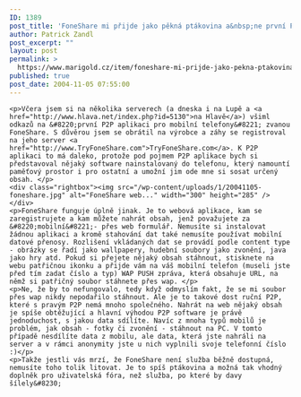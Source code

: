 ```yaml
---
ID: 1389
post_title: 'FoneShare mi přijde jako pěkná ptákovina a&nbsp;ne první P2P'
author: Patrick Zandl
post_excerpt: ""
layout: post
permalink: >
  https://www.marigold.cz/item/foneshare-mi-prijde-jako-pekna-ptakovina-a-ne-prvni-p2p
published: true
post_date: 2004-11-05 07:55:00
---
```

	<p>Včera jsem si na několika serverech (a dneska i na Lupě a <a href="http://www.hlava.net/index.php?id=5130">na Hlavě</a>) všiml odkazů na &#8220;první P2P aplikaci pro mobilní telefony&#8221; zvanou FoneShare. S důvěrou jsem se obrátil na výrobce a záhy se registroval na jeho server <a href="http://www.TryFoneShare.com">TryFoneShare.com</a>. K P2P aplikaci to má daleko, protože pod pojmem P2P aplikace bych si představoval nějaký software nainstalovaný do telefonu, který namountí paměťový prostor i pro ostatní a umožní jim ode mne si sosat určený obsah. </p>
	<div class="rightbox"><img src="/wp-content/uploads/1/20041105-foneshare.jpg" alt="FoneShare web..." width="300" height="285" /></div>
	<p>FoneShare funguje úplně jinak. Je to webová aplikace, kam se zaregistrujete a kam můžete nahrát obsah, jenž považujete za &#8220;mobilní&#8221;- přes web formulář. Nemusíte si instalovat žádnou aplikaci a kromě stahování dat také nemusíte používat mobilní datové přenosy. Rozlišení vkládaných dat se provádí podle content type - obrázky se řadí jako wallpapery, hudební soubory jako zvonění, java jako hry atd. Pokud si přejete nějaký obsah stáhnout, stisknete na webu patřičnou ikonku a přijde vám na váš mobilní telefon (museli jste před tím zadat číslo a typ) WAP PUSH zpráva, která obsahuje URL, na němž si patřičný soubor stáhnete přes wap. </p>
	<p>Ne, že by to nefungovalo, tedy když odmyslím fakt, že se mi soubor přes wap nikdy nepodařilo stáhnout. Ale je to takové dost ruční P2P, které s pravým P2P nemá mnoho společného. Nahrát na web nějaký obsah je spíše obtěžující a hlavní výhodou P2P software je právě jednoduchost, s jakou data sdílíte. Navíc z mnoha typů mobilů je problém, jak obsah - fotky či zvonění - stáhnout na PC. V tomto případě nesdílíte data z mobilu, ale data, která jste nahráli na server a v rámci anonymity jste u nich vyplnili svoje telefonní číslo :)</p>
	<p>Takže jestli vás mrzí, že FoneShare není služba běžně dostupná, nemusíte toho tolik litovat. Je to spíš ptákovina a možná tak vhodný doplněk pro uživatelská fóra, než služba, po které by davy šílely&#8230;
</p>
